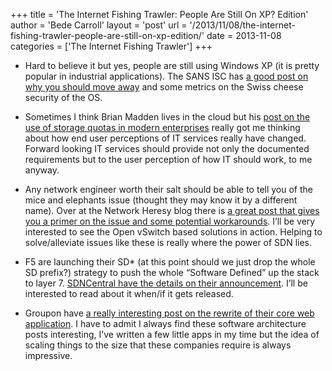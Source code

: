 +++
title = 'The Internet Fishing Trawler: People Are Still On XP? Edition'
author = 'Bede Carroll'
layout = 'post'
url = '/2013/11/08/the-internet-fishing-trawler-people-are-still-on-xp-edition/'
date = 2013-11-08
categories = ['The Internet Fishing Trawler']
+++

* Hard to believe it but yes, people are still using Windows XP (it is pretty
    popular in industrial applications). The SANS ISC has
    [a good post on why you should move away](https://isc.sans.edu/diary/SIR+v15%3A+Five+good+reasons+to+leave+Windows+XP+behind/16922)
    and some metrics on the Swiss cheese security of the OS.

* Sometimes I think Brian Madden lives in the cloud but his
    [post on the use of storage quotas in modern enterprises](http://www.brianmadden.com/blogs/brianmadden/archive/2013/11/05/if-you-have-file-storage-quotas-of-any-size-congratulations-your-data-is-in-the-public-cloud.aspx)
    really got me thinking about how end user perceptions of IT services really
    have changed. Forward looking IT services should provide not only the
    documented requirements but to the user perception of how IT should work,
    to me anyway.

* Any network engineer worth their salt should be able to tell you of the
    mice and elephants issue (thought they may know it by a different name).
    Over at the Network Heresy blog there is
    [a great post that gives you a primer on the issue and some potential workarounds](http://networkheresy.com/2013/11/01/of-mice-and-elephants/).
    I&#8217;ll be very interested to see the Open vSwitch based solutions in
    action. Helping to solve/alleviate issues like these is really where the
    power of SDN lies.

* F5 are launching their SD* (at this point should we just drop the whole SD
    prefix?) strategy to push the whole &#8220;Software Defined&#8221; up the
    stack to layer 7.
    [SDNCentral have the details on their announcement](http://www.sdncentral.com/news/f5-takes-last-step-virtual-reality/2013/11/).
    I&#8217;ll be interested to read about it when/if it gets released.

* Groupon have
    [a really interesting post on the rewrite of their core web application](https://engineering.groupon.com/2013/misc/i-tier-dismantling-the-monoliths/).
    I have to admit I always find these software architecture posts
    interesting, I&#8217;ve written a few little apps in my time but the idea
    of scaling things to the size that these companies require is always
    impressive.
